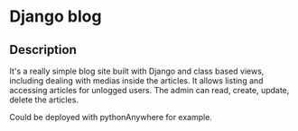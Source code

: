 # Django blog

## Description

It's a really simple blog site built with Django and class based views, including dealing with medias inside the articles.
It allows listing and accessing articles for unlogged users.
The admin can read, create, update, delete the articles.

Could be deployed with pythonAnywhere for example.
